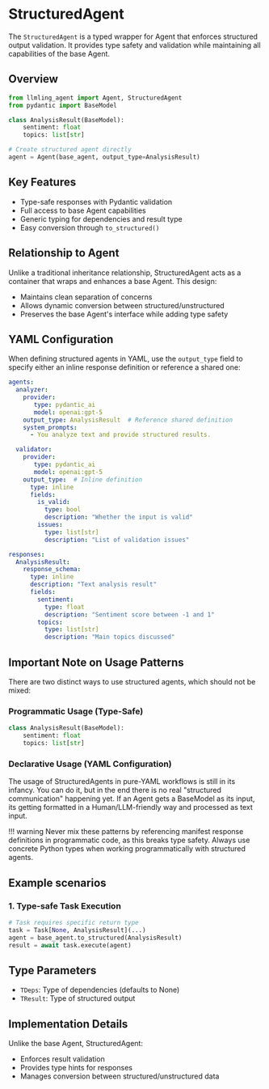 # StructuredAgent

The `StructuredAgent` is a typed wrapper for Agent that enforces structured output validation. It provides type safety and validation while maintaining all capabilities of the base Agent.

## Overview

```python
from llmling_agent import Agent, StructuredAgent
from pydantic import BaseModel

class AnalysisResult(BaseModel):
    sentiment: float
    topics: list[str]

# Create structured agent directly
agent = Agent(base_agent, output_type=AnalysisResult)

```

## Key Features

- Type-safe responses with Pydantic validation
- Full access to base Agent capabilities
- Generic typing for dependencies and result type
- Easy conversion through `to_structured()`

## Relationship to Agent

Unlike a traditional inheritance relationship, StructuredAgent acts as a container that wraps and enhances a base Agent. This design:

- Maintains clean separation of concerns
- Allows dynamic conversion between structured/unstructured
- Preserves the base Agent's interface while adding type safety


## YAML Configuration

When defining structured agents in YAML, use the `output_type` field to specify either an inline response definition or reference a shared one:

```yaml
agents:
  analyzer:
    provider:
       type: pydantic_ai
       model: openai:gpt-5
    output_type: AnalysisResult  # Reference shared definition
    system_prompts:
      - You analyze text and provide structured results.

  validator:
    provider:
       type: pydantic_ai
       model: openai:gpt-5
    output_type:  # Inline definition
      type: inline
      fields:
        is_valid:
          type: bool
          description: "Whether the input is valid"
        issues:
          type: list[str]
          description: "List of validation issues"

responses:
  AnalysisResult:
    response_schema:
      type: inline
      description: "Text analysis result"
      fields:
        sentiment:
          type: float
          description: "Sentiment score between -1 and 1"
        topics:
          type: list[str]
          description: "Main topics discussed"
```

## Important Note on Usage Patterns

There are two distinct ways to use structured agents, which should not be mixed:

### Programmatic Usage (Type-Safe)
```python
class AnalysisResult(BaseModel):
    sentiment: float
    topics: list[str]


```

### Declarative Usage (YAML Configuration)

The usage of StructuredAgents in pure-YAML workflows is still in its infancy.
You can do it, but in the end there is no real "structured communication" happening
yet. If an Agent gets a BaseModel as its input, its getting formatted in a
Human/LLM-friendly way and processed as text input.

!!! warning
    Never mix these patterns by referencing manifest response definitions in programmatic code,
    as this breaks type safety.
    Always use concrete Python types when working programmatically with structured agents.

## Example scenarios

### 1. Type-safe Task Execution
```python
# Task requires specific return type
task = Task[None, AnalysisResult](...)
agent = base_agent.to_structured(AnalysisResult)
result = await task.execute(agent)
```

## Type Parameters

- `TDeps`: Type of dependencies (defaults to None)
- `TResult`: Type of structured output

## Implementation Details

Unlike the base Agent, StructuredAgent:

- Enforces result validation
- Provides type hints for responses
- Manages conversion between structured/unstructured data
